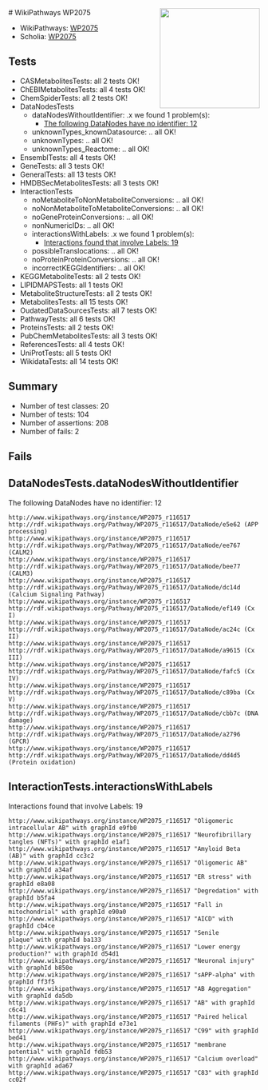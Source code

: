 <img style="float: right; width: 200px" src="https://upload.wikimedia.org/wikipedia/commons/thumb/8/83/Wplogo_with_text_500.png/640px-Wplogo_with_text_500.png" />
# WikiPathways WP2075

* WikiPathways: [WP2075](https://new.wikipathways.org/pathways/WP2075)
* Scholia: [WP2075](https://scholia.toolforge.org/wikipathways/WP2075)
## Tests
* CASMetabolitesTests: all 2 tests OK!
* ChEBIMetabolitesTests: all 4 tests OK!
* ChemSpiderTests: all 2 tests OK!
* DataNodesTests
    * dataNodesWithoutIdentifier: .x we found 1 problem(s):
        * [The following DataNodes have no identifier: 12](#8792c492)
    * unknownTypes_knownDatasource: .. all OK!
    * unknownTypes: .. all OK!
    * unknownTypes_Reactome: .. all OK!
* EnsemblTests: all 4 tests OK!
* GeneTests: all 3 tests OK!
* GeneralTests: all 13 tests OK!
* HMDBSecMetabolitesTests: all 3 tests OK!
* InteractionTests
    * noMetaboliteToNonMetaboliteConversions: .. all OK!
    * noNonMetaboliteToMetaboliteConversions: .. all OK!
    * noGeneProteinConversions: .. all OK!
    * nonNumericIDs: .. all OK!
    * interactionsWithLabels: .x we found 1 problem(s):
        * [Interactions found that involve Labels: 19](#fe97a8c1)
    * possibleTranslocations: .. all OK!
    * noProteinProteinConversions: .. all OK!
    * incorrectKEGGIdentifiers: .. all OK!
* KEGGMetaboliteTests: all 2 tests OK!
* LIPIDMAPSTests: all 1 tests OK!
* MetaboliteStructureTests: all 2 tests OK!
* MetabolitesTests: all 15 tests OK!
* OudatedDataSourcesTests: all 7 tests OK!
* PathwayTests: all 6 tests OK!
* ProteinsTests: all 2 tests OK!
* PubChemMetabolitesTests: all 3 tests OK!
* ReferencesTests: all 4 tests OK!
* UniProtTests: all 5 tests OK!
* WikidataTests: all 14 tests OK!


## Summary

* Number of test classes: 20
* Number of tests: 104
* Number of assertions: 208
* Number of fails: 2

## Fails

<a name="8792c492" />

## DataNodesTests.dataNodesWithoutIdentifier

The following DataNodes have no identifier: 12
```
http://www.wikipathways.org/instance/WP2075_r116517 http://rdf.wikipathways.org/Pathway/WP2075_r116517/DataNode/e5e62 (APP processing)
http://www.wikipathways.org/instance/WP2075_r116517 http://rdf.wikipathways.org/Pathway/WP2075_r116517/DataNode/ee767 (CALM2)
http://www.wikipathways.org/instance/WP2075_r116517 http://rdf.wikipathways.org/Pathway/WP2075_r116517/DataNode/bee77 (CALM3)
http://www.wikipathways.org/instance/WP2075_r116517 http://rdf.wikipathways.org/Pathway/WP2075_r116517/DataNode/dc14d (Calcium Signaling Pathway)
http://www.wikipathways.org/instance/WP2075_r116517 http://rdf.wikipathways.org/Pathway/WP2075_r116517/DataNode/ef149 (Cx I)
http://www.wikipathways.org/instance/WP2075_r116517 http://rdf.wikipathways.org/Pathway/WP2075_r116517/DataNode/ac24c (Cx II)
http://www.wikipathways.org/instance/WP2075_r116517 http://rdf.wikipathways.org/Pathway/WP2075_r116517/DataNode/a9615 (Cx III)
http://www.wikipathways.org/instance/WP2075_r116517 http://rdf.wikipathways.org/Pathway/WP2075_r116517/DataNode/fafc5 (Cx IV)
http://www.wikipathways.org/instance/WP2075_r116517 http://rdf.wikipathways.org/Pathway/WP2075_r116517/DataNode/c89ba (Cx V)
http://www.wikipathways.org/instance/WP2075_r116517 http://rdf.wikipathways.org/Pathway/WP2075_r116517/DataNode/cbb7c (DNA damage)
http://www.wikipathways.org/instance/WP2075_r116517 http://rdf.wikipathways.org/Pathway/WP2075_r116517/DataNode/a2796 (GPCR)
http://www.wikipathways.org/instance/WP2075_r116517 http://rdf.wikipathways.org/Pathway/WP2075_r116517/DataNode/dd4d5 (Protein oxidation)
```

<a name="fe97a8c1" />

## InteractionTests.interactionsWithLabels

Interactions found that involve Labels: 19
```
http://www.wikipathways.org/instance/WP2075_r116517 "Oligomeric intracellular AB" with graphId e9fb0
http://www.wikipathways.org/instance/WP2075_r116517 "Neurofibrillary
tangles (NFTs)" with graphId e1af1
http://www.wikipathways.org/instance/WP2075_r116517 "Amyloid Beta (AB)" with graphId cc3c2
http://www.wikipathways.org/instance/WP2075_r116517 "Oligomeric AB" with graphId a34af
http://www.wikipathways.org/instance/WP2075_r116517 "ER stress" with graphId e8a08
http://www.wikipathways.org/instance/WP2075_r116517 "Degredation" with graphId b5fa4
http://www.wikipathways.org/instance/WP2075_r116517 "Fall in mitochondrial" with graphId e90a0
http://www.wikipathways.org/instance/WP2075_r116517 "AICD" with graphId cb4ce
http://www.wikipathways.org/instance/WP2075_r116517 "Senile
plaque" with graphId ba133
http://www.wikipathways.org/instance/WP2075_r116517 "Lower energy production?" with graphId d54d1
http://www.wikipathways.org/instance/WP2075_r116517 "Neuronal injury" with graphId b850e
http://www.wikipathways.org/instance/WP2075_r116517 "sAPP-alpha" with graphId ff3f5
http://www.wikipathways.org/instance/WP2075_r116517 "AB Aggregation" with graphId da5db
http://www.wikipathways.org/instance/WP2075_r116517 "AB" with graphId c6c41
http://www.wikipathways.org/instance/WP2075_r116517 "Paired helical 
filaments (PHFs)" with graphId e73e1
http://www.wikipathways.org/instance/WP2075_r116517 "C99" with graphId bed41
http://www.wikipathways.org/instance/WP2075_r116517 "membrane potential" with graphId fdb53
http://www.wikipathways.org/instance/WP2075_r116517 "Calcium overload" with graphId ada67
http://www.wikipathways.org/instance/WP2075_r116517 "C83" with graphId cc02f
```

